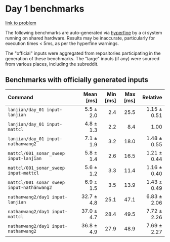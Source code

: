 # Day 1 benchmarks

[link to problem](http://adventofcode.com/2021/day/1)

The following benchmarks are auto-generated via [hyperfine](https://github.com/sharkdp/hyperfine) by a ci system running on shared hardware. Results may be inaccurate, particularly for execution times < 5ms, as per the hyperfine warnings.

The "official" inputs were aggregated from repositories participating in the generation of these benchmarks. The "large" inputs (if any) were sourced from various places, including the subreddit.

## Benchmarks with officially generated inputs
| Command | Mean [ms] | Min [ms] | Max [ms] | Relative |
|:---|---:|---:|---:|---:|
| `lanjian/day_01 input-lanjian` | 5.5 ± 2.0 | 2.4 | 25.5 | 1.15 ± 0.51 |
| `lanjian/day_01 input-mattcl` | 4.8 ± 1.3 | 2.2 | 8.4 | 1.00 |
| `lanjian/day_01 input-nathanwang2` | 7.1 ± 1.9 | 3.2 | 18.0 | 1.48 ± 0.55 |
| `mattcl/001_sonar_sweep input-lanjian` | 5.8 ± 1.4 | 2.6 | 16.5 | 1.21 ± 0.44 |
| `mattcl/001_sonar_sweep input-mattcl` | 5.6 ± 1.2 | 3.3 | 11.4 | 1.16 ± 0.40 |
| `mattcl/001_sonar_sweep input-nathanwang2` | 6.9 ± 1.5 | 3.5 | 13.9 | 1.43 ± 0.49 |
| `nathanwang2/day1 input-lanjian` | 32.7 ± 4.8 | 25.1 | 47.1 | 6.83 ± 2.06 |
| `nathanwang2/day1 input-mattcl` | 37.0 ± 4.7 | 28.4 | 49.5 | 7.72 ± 2.26 |
| `nathanwang2/day1 input-nathanwang2` | 36.8 ± 4.9 | 27.9 | 48.9 | 7.69 ± 2.27 |
